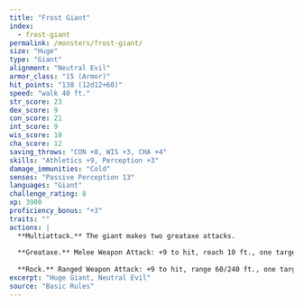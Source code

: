 ```yaml
---
title: "Frost Giant"
index:
  - frost-giant
permalink: /monsters/frost-giant/
size: "Huge"
type: "Giant"
alignment: "Neutral Evil"
armor_class: "15 (Armor)"
hit_points: "138 (12d12+60)"
speed: "walk 40 ft."
str_score: 23
dex_score: 9
con_score: 21
int_score: 9
wis_score: 10
cha_score: 12
saving_throws: "CON +8, WIS +3, CHA +4"
skills: "Athletics +9, Perception +3"
damage_immunities: "Cold"
senses: "Passive Perception 13"
languages: "Giant"
challenge_rating: 8
xp: 3900
proficiency_bonus: "+3"
traits: ""
actions: |
  **Multiattack.** The giant makes two greataxe attacks.
  
  **Greataxe.** Melee Weapon Attack: +9 to hit, reach 10 ft., one target. Hit: 25 (3d12 + 6) slashing damage.
  
  **Rock.** Ranged Weapon Attack: +9 to hit, range 60/240 ft., one target. Hit: 28 (4d10 + 6) bludgeoning damage.
excerpt: "Huge Giant, Neutral Evil"
source: "Basic Rules"
---
```

